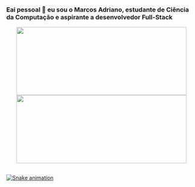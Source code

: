 ### Eai pessoal 👋 eu sou o Marcos Adriano, estudante de Ciência da Computação e aspirante a desenvolvedor Full-Stack

<div align="center">
  <a href="https://github.com/Marcos-Adriano">
  <img height="180em" width="450" src="https://github-readme-stats.vercel.app/api?username=Marcos-Adriano&show_icons=true&theme=github_dark&include_all_commits=true&count_private=true"/>
  <img height="180em" width="450" src="https://github-readme-stats.vercel.app/api/top-langs/?username=Marcos-Adriano&layout=compact&langs_count=7&theme=github_dark"/>
</div>

## 
  
![Snake animation](https://github.com/Marcos-Adriano/rafaballerini/blob/output/github-contribution-grid-snake.svg)

